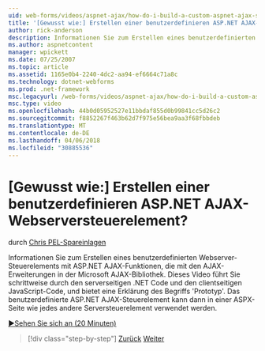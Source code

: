 ```yaml
---
uid: web-forms/videos/aspnet-ajax/how-do-i-build-a-custom-aspnet-ajax-server-control
title: '[Gewusst wie:] Erstellen einer benutzerdefinieren ASP.NET AJAX-Webserversteuerelement? | Microsoft-Dokumentation'
author: rick-anderson
description: Informationen Sie zum Erstellen eines benutzerdefinierten Webserver-Steuerelements mit ASP.NET AJAX-Funktionen, die mit den AJAX-Erweiterungen in der Microsoft AJAX-Bibliothek. Dieses Video führt Sie...
ms.author: aspnetcontent
manager: wpickett
ms.date: 07/25/2007
ms.topic: article
ms.assetid: 1165e0b4-2240-4dc2-aa94-ef6664c71a8c
ms.technology: dotnet-webforms
ms.prod: .net-framework
msc.legacyurl: /web-forms/videos/aspnet-ajax/how-do-i-build-a-custom-aspnet-ajax-server-control
msc.type: video
ms.openlocfilehash: 44b0d05952527e11bbdaf855d0b99841cc5d26c2
ms.sourcegitcommit: f8852267f463b62d7f975e56bea9aa3f68fbbdeb
ms.translationtype: MT
ms.contentlocale: de-DE
ms.lasthandoff: 04/06/2018
ms.locfileid: "30885536"
---
```

<a name="how-do-i-build-a-custom-aspnet-ajax-server-control"></a>[Gewusst wie:] Erstellen einer benutzerdefinieren ASP.NET AJAX-Webserversteuerelement?
====================
durch [Chris PEL-Spareinlagen](https://twitter.com/chrispels)

Informationen Sie zum Erstellen eines benutzerdefinierten Webserver-Steuerelements mit ASP.NET AJAX-Funktionen, die mit den AJAX-Erweiterungen in der Microsoft AJAX-Bibliothek. Dieses Video führt Sie schrittweise durch den serverseitigen .NET Code und den clientseitigen JavaScript-Code, und bietet eine Erklärung des Begriffs 'Prototyp'. Das benutzerdefinierte ASP.NET AJAX-Steuerelement kann dann in einer ASPX-Seite wie jedes andere Serversteuerelement verwendet werden.

[&#9654;Sehen Sie sich an (20 Minuten)](https://channel9.msdn.com/Blogs/ASP-NET-Site-Videos/how-do-i-build-a-custom-aspnet-ajax-server-control)

> [!div class="step-by-step"]
> [Zurück](how-do-i-debug-aspnet-ajax-applications-using-visual-studio-2005.md)
> [Weiter](how-do-i-use-javascript-to-refresh-an-aspnet-ajax-updatepanel.md)
